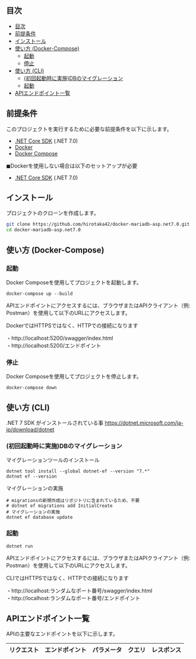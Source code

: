 
## 目次

- [目次](#目次)
- [前提条件](#前提条件)
- [インストール](#インストール)
- [使い方 (Docker-Compose)](#使い方-docker-compose)
  - [起動](#起動)
  - [停止](#停止)
- [使い方 (CLI)](#使い方-cli)
  - [(初回起動時に実施)DBのマイグレーション](#初回起動時に実施dbのマイグレーション)
  - [起動](#起動-1)
- [APIエンドポイント一覧](#apiエンドポイント一覧)

## 前提条件

このプロジェクトを実行するために必要な前提条件を以下に示します。

- [.NET Core SDK](https://dotnet.microsoft.com/download) (.NET 7.0)
- [Docker](https://www.docker.com/get-started)
- [Docker Compose](https://docs.docker.com/compose/install/)

◼︎Dockerを使用しない場合は以下のセットアップが必要
- [.NET Core SDK](https://dotnet.microsoft.com/download) (.NET 7.0)

## インストール

プロジェクトのクローンを作成します。

```bash
git clone https://github.com/hirotaka42/docker-mariadb-asp.net7.0.git
cd docker-mariadb-asp.net7.0
```

## 使い方 (Docker-Compose)
### 起動
Docker Composeを使用してプロジェクトを起動します。
```
docker-compose up --build
```
APIエンドポイントにアクセスするには、ブラウザまたはAPIクライアント（例: Postman）を使用して以下のURLにアクセスします。

DockerではHTTPSではなく、HTTPでの接続になります

・http://localhost:5200/swagger/index.html  
・http://localhost:5200/エンドポイント


### 停止
Docker Composeを使用してプロジェクトを停止します。
```
docker-compose down
```

## 使い方 (CLI)
 .NET 7 SDK がインストールされている事
 https://dotnet.microsoft.com/ja-jp/download/dotnet


### (初回起動時に実施)DBのマイグレーション

マイグレーションツールのインストール
```
dotnet tool install --global dotnet-ef --version "7.*"
dotnet ef --version
```

マイグレーションの実施
```
# migrationsの新規作成はリポジトリに含まれているため、不要
# dotnet ef migrations add InitialCreate
# マイグレーションの実施
dotnet ef database update
```


### 起動
```
dotnet run
```
APIエンドポイントにアクセスするには、ブラウザまたはAPIクライアント（例: Postman）を使用して以下のURLにアクセスします。

CLIではHTTPSではなく、HTTPでの接続になります

・http://localhost:ランダムなポート番号/swagger/index.html  
・http://localhost:ランダムなポート番号/エンドポイント



## APIエンドポイント一覧
APIの主要なエンドポイントを以下に示します。

|リクエスト|エンドポイント|パラメータ|クエリ|レスポンス|
|---|---|---|---|---|

